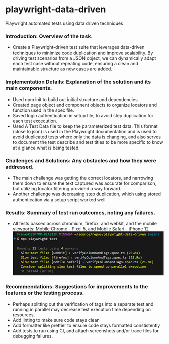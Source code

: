 # playwright-data-driven
Playwright automated tests using data driven techniques

### Introduction: Overview of the task.
*  Create a Playwright-driven test suite that leverages data-driven techniques to minimize code duplication and improve scalability. By driving test scenarios from a JSON object, we can dynamically adapt each test case without repeating code, ensuring a clean and maintainable structure as new cases are added.


### Implementation Details: Explanation of the solution and its main components.
* Used npm init to build out initial structure and dependencies.
* Created page object and component objects to organize locators and function used in the spec file.
* Saved login authentication in setup file, to avoid step duplication for each test excecution.
* Used A Test Data file to keep the parameterized test data. This format (close to json) is used in the Playwright documentation and is used to avoid duplicated tests where only the data is changing, and also serves to document the test describe and test titles to be more specific to know at a glance what is being tested.


### Challenges and Solutions: Any obstacles and how they were addressed.
* The main challenge was getting the correct locators, and narrowing them down to ensure the text captured was accurate for comparison, but utilizing locator filtering provided a way forward.
* Another challenge was decreasing step duplication, which using stored authentication via a setup script worked well.

### Results: Summary of test run outcomes, noting any failures.
* All tests passed across chromium, firefox, and webkit, and the mobile viewports: Mobile Chrome - Pixel 5, and Mobile Safari - iPhone 12
![alt text](image.png)

### Recommendations: Suggestions for improvements to the features or the testing process.
* Perhaps splitting out the verification of tags into a separate test and running in parallel may decrease test execution time depending on resources.
* Add linting to make sure code stays clean
* Add formatter like prettier to ensure code stays formatted constistently
* Add tests to run using CI, and attach screenshots and/or trace files for debugging failures.